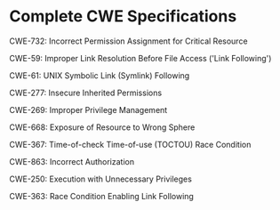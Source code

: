 

# Complete CWE Specifications

CWE-732: Incorrect Permission Assignment for Critical Resource

CWE-59: Improper Link Resolution Before File Access ('Link Following')

CWE-61: UNIX Symbolic Link (Symlink) Following

CWE-277: Insecure Inherited Permissions

CWE-269: Improper Privilege Management

CWE-668: Exposure of Resource to Wrong Sphere

CWE-367: Time-of-check Time-of-use (TOCTOU) Race Condition

CWE-863: Incorrect Authorization

CWE-250: Execution with Unnecessary Privileges

CWE-363: Race Condition Enabling Link Following